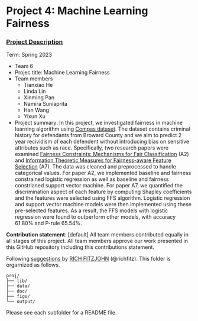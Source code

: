 # Project 4: Machine Learning Fairness

### [Project Description](doc/project4_desc.md)

Term: Spring 2023

+ Team 6
+ Projec title: Machine Learning Fairness
+ Team members
	+ Tianxiao He
	+ Linda Lin
	+ Xinming Pan
	+ Namira Suniaprita
	+ Han Wang
	+ Yixun Xu
+ Project summary: In this project, we investigated fairness in machine learning algorithm using [Compas dataset](https://github.com/propublica/compas-analysis/). The dataset contains criminal history for defendants from Broward County and we aim to predict 2 year recividism of each defendent without introducing bias on sensitive attributes such as race. Specifically, two research papers were examined [Fairness Constraints: Mechanisms for Fair Classification](https://arxiv.org/pdf/1507.05259.pdf) (A2) and [Information Theoretic Measures for Fairness-aware Feature Selection](https://arxiv.org/pdf/2106.00772.pdf) (A7). The data was cleaned and preprocessed to handle categorical values. For paper A2, we implemented baseline and fairness constrained logistic regression as well as baseline and fairness constrianed support vector machine. For paper A7, we quantified the discrimination aspect of each feature by computing Shapley coefficients and the features were selected using FFS algorithm. Logistic regression and support vector machine models were then implemented using these pre-selected features. As a result, the FFS models with logistic regression were found to outperform other models, with accuracy 61.80% and P-rule 65.54%. 
	

**Contribution statement**: [default] All team members contributed equally in all stages of this project. All team members approve our work presented in this GitHub repository including this contributions statement. 

Following [suggestions](http://nicercode.github.io/blog/2013-04-05-projects/) by [RICH FITZJOHN](http://nicercode.github.io/about/#Team) (@richfitz). This folder is orgarnized as follows.

```
proj/
├── lib/
├── data/
├── doc/
├── figs/
└── output/
```

Please see each subfolder for a README file.

